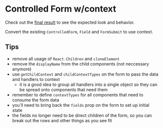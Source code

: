 # Controlled Form w/context

Check out the [final result](https://6lmp3935mz.codesandbox.io/)
to see the expected look and behavior.

Convert the existing `ControlledForm`, `Field` and `FormSubmit` to use context.

## Tips

- remove all usage of `React.Children` and `cloneElement`
- remove the `displayName` from the child components (not neccessary anymore)
- use `getChildContext` and `childContextTypes` on the form to pass the data and handlers to context
    - it is a good idea to group all handlers into a single object so they can be spread onto components that need them
- remember to define `contextTypes` for all components that need to consume the form data
- you'll need to bring back the `fields` prop on the form to set up initial state
- the fields no longer need to be direct children of the form, so you can break out the rows and other things as you see fit